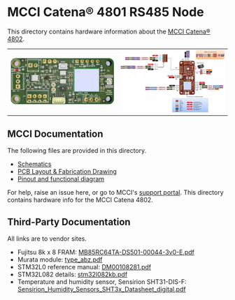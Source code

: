 # MCCI Catena&reg; 4801 RS485 Node

This directory contains hardware information about the [MCCI Catena&reg; 4802](https://mcci.io/catena4802).

|            |             |
-------------|-------------
![Picture of Catena 4802](./assets/Catena-4802.png) | ![Pinout of Catena 4802](./Catena-4802-Pinout.png)

## MCCI Documentation

The following files are provided in this directory.

- [Schematics](234001297a_(Catena-4802-Schematic).pdf)
- [PCB Layout & Fabrication Drawing](./234001301a_(Catena-4802-PCB-Layout-Fabrication-Drawing).pdf)
- [Pinout and functional diagram](./Catena-4802-Pinout.png)

For help, raise an issue here, or go to MCCI's [support portal](https://portal.mcci.com).
This directory contains hardware info for the MCCI Catena 4802.

## Third-Party Documentation

All links are to vendor sites.

- Fujitsu 8k x 8 FRAM: [MB85RC64TA-DS501-00044-3v0-E.pdf](https://www.fujitsu.com/global/documents/products/devices/semiconductor/fram/lineup/MB85RC64TA-DS501-00044-3v0-E.pdf)
- Murata module: [type_abz.pdf](https://wireless.murata.com/pub/RFM/data/type_abz.pdf)
- STM32L0 reference manual: [DM00108281.pdf](https://www.st.com/resource/en/reference_manual/DM00108281.pdf)
- STM32L082 details: [stm32l082kb.pdf](https://www.st.com/resource/en/datasheet/stm32l082kb.pdf)
- Temperature and humidity sensor, Sensirion SHT31-DIS-F: [Sensirion_Humidity_Sensors_SHT3x_Datasheet_digital.pdf](https://www.sensirion.com/fileadmin/user_upload/customers/sensirion/Dokumente/0_Datasheets/Humidity/Sensirion_Humidity_Sensors_SHT3x_Datasheet_digital.pdf)